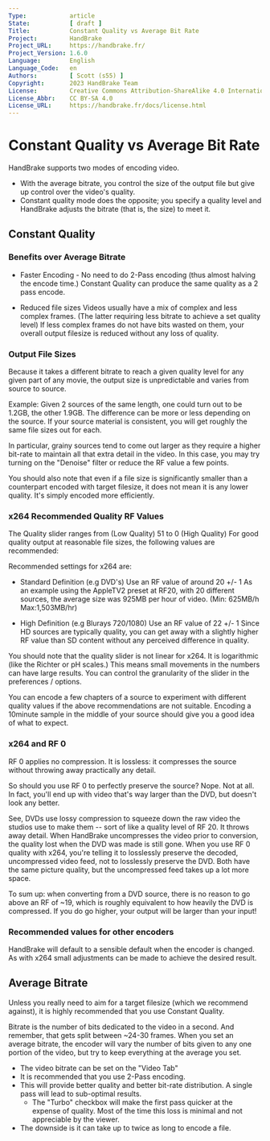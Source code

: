 ```yaml
---
Type:            article
State:           [ draft ]
Title:           Constant Quality vs Average Bit Rate
Project:         HandBrake
Project_URL:     https://handbrake.fr/
Project_Version: 1.6.0
Language:        English
Language_Code:   en
Authors:         [ Scott (s55) ]
Copyright:       2023 HandBrake Team
License:         Creative Commons Attribution-ShareAlike 4.0 International
License_Abbr:    CC BY-SA 4.0
License_URL:     https://handbrake.fr/docs/license.html
---
```


Constant Quality vs Average Bit Rate
====================================

HandBrake supports two modes of encoding video.

-   With the average bitrate, you control the size of the output file but give
    up control over the video's quality.
-   Constant quality mode does the opposite; you specify a quality level and
    HandBrake adjusts the bitrate (that is, the size) to meet it.

## Constant Quality

### Benefits over Average Bitrate

-   Faster Encoding - No need to do 2-Pass encoding (thus almost halving the
    encode time.) Constant Quality can produce the same quality as a 2 pass
    encode.

-   Reduced file sizes Videos usually have a mix of complex and less complex
    frames. (The latter requiring less bitrate to achieve a set quality level)
    If less complex frames do not have bits wasted on them, your overall output
    filesize is reduced without any loss of quality.

### Output File Sizes

Because it takes a different bitrate to reach a given quality level for any
given part of any movie, the output size is unpredictable and varies from source
to source.

Example: Given 2 sources of the same length, one could turn out to be 1.2GB, the
other 1.9GB. The difference can be more or less depending on the source. If your
source material is consistent, you will get roughly the same file sizes out for
each.

In particular, grainy sources tend to come out larger as they require a higher
bit-rate to maintain all that extra detail in the video. In this case, you may
try turning on the "Denoise" filter or reduce the RF value a few points.

You should also note that even if a file size is significantly smaller than a
counterpart encoded with target filesize, it does not mean it is any lower
quality. It's simply encoded more efficiently.

### x264 Recommended Quality RF Values

The Quality slider ranges from (Low Quality) 51 to 0 (High Quality) For good
quality output at reasonable file sizes, the following values are recommended:

Recommended settings for x264 are:

-   Standard Definition (e.g DVD's) Use an RF value of around 20 +/- 1 As an
    example using the AppleTV2 preset at RF20, with 20 different sources, the
    average size was 925MB per hour of video. (Min: 625MB/h Max:1,503MB/hr)

-   High Definition (e.g Blurays 720/1080) Use an RF value of 22 +/- 1 Since HD
    sources are typically quality, you can get away with a slightly higher RF
    value than SD content without any perceived difference in quality.

You should note that the quality slider is not linear for x264. It is
logarithmic (like the Richter or pH scales.) This means small movements in the
numbers can have large results. You can control the granularity of the slider in
the preferences / options.

You can encode a few chapters of a source to experiment with different quality
values if the above recommendations are not suitable. Encoding a 10minute sample
in the middle of your source should give you a good idea of what to expect.

### x264 and RF 0

RF 0 applies no compression. It is lossless: it compresses the source without
throwing away practically any detail.

So should you use RF 0 to perfectly preserve the source? Nope. Not at all. In
fact, you'll end up with video that's way larger than the DVD, but doesn't look
any better.

See, DVDs use lossy compression to squeeze down the raw video the studios use to
make them -- sort of like a quality level of RF 20. It throws away detail. When
HandBrake uncompresses the video prior to conversion, the quality lost when the
DVD was made is still gone. When you use RF 0 quality with x264, you're telling
it to losslessly preserve the decoded, uncompressed video feed, not to
losslessly preserve the DVD. Both have the same picture quality, but the
uncompressed feed takes up a lot more space.

To sum up: when converting from a DVD source, there is no reason to go above an
RF of \~19, which is roughly equivalent to how heavily the DVD is compressed. If
you do go higher, your output will be larger than your input!

### Recommended values for other encoders

HandBrake will default to a sensible default when the encoder is changed.  As with x264
small adjustments can be made to achieve the desired result. 

## Average Bitrate

Unless you really need to aim for a target filesize (which we recommend
against), it is highly recommended that you use Constant Quality.

Bitrate is the number of bits dedicated to the video in a second. And remember,
that gets split between \~24-30 frames. When you set an average bitrate, the
encoder will vary the number of bits given to any one portion of the video, but
try to keep everything at the average you set.

-   The video bitrate can be set on the "Video Tab"
-   It is recommended that you use 2-Pass encoding.
-   This will provide better quality and better bit-rate distribution. A single
    pass will lead to sub-optimal results.
    -   The "Turbo" checkbox will make the first pass quicker at the expense of
        quality. Most of the time this loss is minimal and not appreciable by
        the viewer.
-   The downside is it can take up to twice as long to encode a file.

